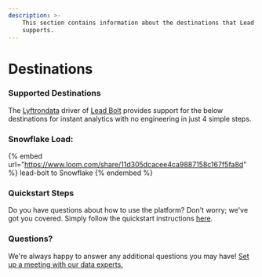 ```yaml
---
description: >-
    This section contains information about the destinations that Lead Bolt
    supports.
---
```


# Destinations

### Supported Destinations

The [Lyftrondata](https://www.lyftrondata.com/) driver of [Lead Bolt](https://www.lyftrondata.com/integration/lead-bolt/) provides support for the below destinations for instant analytics with no engineering in just 4 simple steps.

### Snowflake Load:

{% embed url="https://www.loom.com/share/11d305dcacee4ca9887158c167f5fa8d" %}
lead-bolt to Snowflake
{% endembed %}

### Quickstart Steps

Do you have questions about how to use the platform? Don't worry; we've got you covered. Simply follow the quickstart instructions [here](../../../quickstart-steps.md).

### Questions? <a href="#questions" id="questions"></a>

We're always happy to answer any additional questions you may have! [Set up a meeting with our data experts.](https://www.lyftrondata.com/book-a-meeting/)

